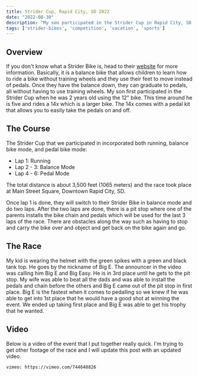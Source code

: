 ```yaml
---
title: Strider Cup, Rapid City, SD 2022
date: "2022-08-30"
description: "My son participated in the Strider Cup in Rapid City, SD in August, 2022. This post contains information about our trip."
tags: ['strider-bikes', 'competition', 'vacation', 'sports']
---
```


## Overview

If you don't know what a Strider Bike is, head to their [website](https://striderbikes.com) for more information. Basically, it is a balance bike that allows children to learn how to ride a bike without training wheels and they use their feet to move instead of pedals. Once they have the balance down, they can graduate to pedals, all without having to use training wheels. My son first participated in the Strider Cup when he was 2 years old using the 12" bike. This time around he is five and rides a 14x which is a larger bike. The 14x comes with a pedal kit that allows you to easily take the pedals on and off.

## The Course

The Strider Cup that we participated in incorporated both running, balance bike mode, and pedal bike mode:

- Lap 1: Running
- Lap 2 - 3: Balance Mode
- Lap 4 - 6: Pedal Mode

The total distance is about 3,500 feet (1065 meters) and the race took place at Main Street Square, Downtown Rapid City, SD.

Once lap 1 is done, they will switch to their Strider Bike in balance mode and do two laps. After the two laps are done, there is a pit stop where one of the parents installs the bike chain and pedals which will be used for the last 3 laps of the race. There are obstacles along the way such as having to stop and carry the bike over and object and get back on the bike again and go.

## The Race

My kid is wearing the helmet with the green spikes with a green and black tank top. He goes by the nickname of Big E. The announcer in the video was calling him Big E and Big Easy. He is in 3rd place until he gets to the pit stop. My wife was able to beat all the dads and was able to install the pedals and chain before the others and Big E came out of the pit stop in first place. Big E is the fastest when it comes to pedalling so we knew if he was able to get into 1st place that he would have a good shot at winning the event. We ended up taking first place and Big E was able to get his trophy that he wanted.

## Video

Below is a video of the event that I put together really quick. I'm trying to get other footage of the race and I will update this post with an updated video.

`vimeo: https://vimeo.com/744648826`